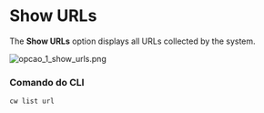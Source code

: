 # Show URLs

The **Show URLs** option displays all URLs collected by the system.

![opcao_1_show_urls.png](opcao_1_show_urls.png)

### Comando do CLI

```Bash
cw list url
```
